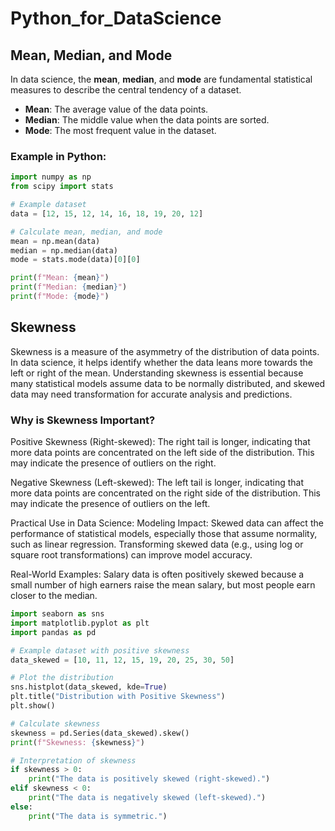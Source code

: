 # Python_for_DataScience

## Mean, Median, and Mode

In data science, the **mean**, **median**, and **mode** are fundamental statistical measures to describe the central tendency of a dataset.

- **Mean**: The average value of the data points.
- **Median**: The middle value when the data points are sorted.
- **Mode**: The most frequent value in the dataset.

### Example in Python:

```python
import numpy as np
from scipy import stats

# Example dataset
data = [12, 15, 12, 14, 16, 18, 19, 20, 12]

# Calculate mean, median, and mode
mean = np.mean(data)
median = np.median(data)
mode = stats.mode(data)[0][0]

print(f"Mean: {mean}")
print(f"Median: {median}")
print(f"Mode: {mode}")
```

## Skewness
Skewness is a measure of the asymmetry of the distribution of data points. In data science, it helps identify whether the data leans more towards the left or right of the mean. Understanding skewness is essential because many statistical models assume data to be normally distributed, and skewed data may need transformation for accurate analysis and predictions.

### Why is Skewness Important?
Positive Skewness (Right-skewed): The right tail is longer, indicating that more data points are concentrated on the left side of the distribution. This may indicate the presence of outliers on the right.

Negative Skewness (Left-skewed): The left tail is longer, indicating that more data points are concentrated on the right side of the distribution. This may indicate the presence of outliers on the left.

Practical Use in Data Science:
Modeling Impact: Skewed data can affect the performance of statistical models, especially those that assume normality, such as linear regression. Transforming skewed data (e.g., using log or square root transformations) can improve model accuracy.

Real-World Examples: Salary data is often positively skewed because a small number of high earners raise the mean salary, but most people earn closer to the median.


```python
import seaborn as sns
import matplotlib.pyplot as plt
import pandas as pd

# Example dataset with positive skewness
data_skewed = [10, 11, 12, 15, 19, 20, 25, 30, 50]

# Plot the distribution
sns.histplot(data_skewed, kde=True)
plt.title("Distribution with Positive Skewness")
plt.show()

# Calculate skewness
skewness = pd.Series(data_skewed).skew()
print(f"Skewness: {skewness}")

# Interpretation of skewness
if skewness > 0:
    print("The data is positively skewed (right-skewed).")
elif skewness < 0:
    print("The data is negatively skewed (left-skewed).")
else:
    print("The data is symmetric.")




```